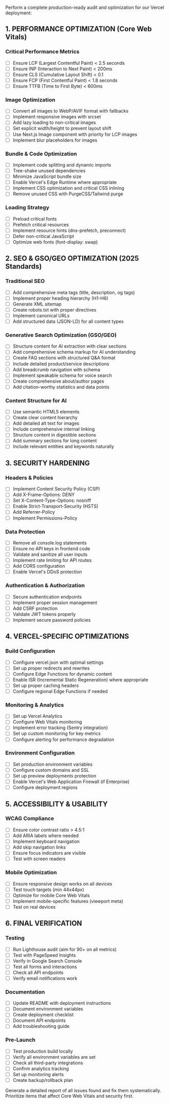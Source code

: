 Perform a complete production-ready audit and optimization for our Vercel deployment:

## 1. PERFORMANCE OPTIMIZATION (Core Web Vitals)

### Critical Performance Metrics
- [ ] Ensure LCP (Largest Contentful Paint) < 2.5 seconds
- [ ] Ensure INP (Interaction to Next Paint) < 200ms
- [ ] Ensure CLS (Cumulative Layout Shift) < 0.1
- [ ] Ensure FCP (First Contentful Paint) < 1.8 seconds
- [ ] Ensure TTFB (Time to First Byte) < 600ms

### Image Optimization
- [ ] Convert all images to WebP/AVIF format with fallbacks
- [ ] Implement responsive images with srcset
- [ ] Add lazy loading to non-critical images
- [ ] Set explicit width/height to prevent layout shift
- [ ] Use Next.js Image component with priority for LCP images
- [ ] Implement blur placeholders for images

### Bundle & Code Optimization
- [ ] Implement code splitting and dynamic imports
- [ ] Tree-shake unused dependencies
- [ ] Minimize JavaScript bundle size
- [ ] Enable Vercel's Edge Runtime where appropriate
- [ ] Implement CSS optimization and critical CSS inlining
- [ ] Remove unused CSS with PurgeCSS/Tailwind purge

### Loading Strategy
- [ ] Preload critical fonts
- [ ] Prefetch critical resources
- [ ] Implement resource hints (dns-prefetch, preconnect)
- [ ] Defer non-critical JavaScript
- [ ] Optimize web fonts (font-display: swap)

## 2. SEO & GSO/GEO OPTIMIZATION (2025 Standards)

### Traditional SEO
- [ ] Add comprehensive meta tags (title, description, og tags)
- [ ] Implement proper heading hierarchy (H1-H6)
- [ ] Generate XML sitemap
- [ ] Create robots.txt with proper directives
- [ ] Implement canonical URLs
- [ ] Add structured data (JSON-LD) for all content types

### Generative Search Optimization (GSO/GEO)
- [ ] Structure content for AI extraction with clear sections
- [ ] Add comprehensive schema markup for AI understanding
- [ ] Create FAQ sections with structured Q&A format
- [ ] Include detailed product/service descriptions
- [ ] Add breadcrumb navigation with schema
- [ ] Implement speakable schema for voice search
- [ ] Create comprehensive about/author pages
- [ ] Add citation-worthy statistics and data points

### Content Structure for AI
- [ ] Use semantic HTML5 elements
- [ ] Create clear content hierarchy
- [ ] Add detailed alt text for images
- [ ] Include comprehensive internal linking
- [ ] Structure content in digestible sections
- [ ] Add summary sections for long content
- [ ] Include relevant entities and keywords naturally

## 3. SECURITY HARDENING

### Headers & Policies
- [ ] Implement Content Security Policy (CSP)
- [ ] Add X-Frame-Options: DENY
- [ ] Set X-Content-Type-Options: nosniff
- [ ] Enable Strict-Transport-Security (HSTS)
- [ ] Add Referrer-Policy
- [ ] Implement Permissions-Policy

### Data Protection
- [ ] Remove all console.log statements
- [ ] Ensure no API keys in frontend code
- [ ] Validate and sanitize all user inputs
- [ ] Implement rate limiting for API routes
- [ ] Add CORS configuration
- [ ] Enable Vercel's DDoS protection

### Authentication & Authorization
- [ ] Secure authentication endpoints
- [ ] Implement proper session management
- [ ] Add CSRF protection
- [ ] Validate JWT tokens properly
- [ ] Implement secure password policies

## 4. VERCEL-SPECIFIC OPTIMIZATIONS

### Build Configuration
- [ ] Configure vercel.json with optimal settings
- [ ] Set up proper redirects and rewrites
- [ ] Configure Edge Functions for dynamic content
- [ ] Enable ISR (Incremental Static Regeneration) where appropriate
- [ ] Set up proper caching headers
- [ ] Configure regional Edge Functions if needed

### Monitoring & Analytics
- [ ] Set up Vercel Analytics
- [ ] Configure Web Vitals monitoring
- [ ] Implement error tracking (Sentry integration)
- [ ] Set up custom monitoring for key metrics
- [ ] Configure alerting for performance degradation

### Environment Configuration
- [ ] Set production environment variables
- [ ] Configure custom domains and SSL
- [ ] Set up preview deployments protection
- [ ] Enable Vercel's Web Application Firewall (if Enterprise)
- [ ] Configure deployment regions

## 5. ACCESSIBILITY & USABILITY

### WCAG Compliance
- [ ] Ensure color contrast ratio > 4.5:1
- [ ] Add ARIA labels where needed
- [ ] Implement keyboard navigation
- [ ] Add skip navigation links
- [ ] Ensure focus indicators are visible
- [ ] Test with screen readers

### Mobile Optimization
- [ ] Ensure responsive design works on all devices
- [ ] Test touch targets (min 44x44px)
- [ ] Optimize for mobile Core Web Vitals
- [ ] Implement mobile-specific features (viewport meta)
- [ ] Test on real devices

## 6. FINAL VERIFICATION

### Testing
- [ ] Run Lighthouse audit (aim for 90+ on all metrics)
- [ ] Test with PageSpeed Insights
- [ ] Verify in Google Search Console
- [ ] Test all forms and interactions
- [ ] Check all API endpoints
- [ ] Verify email notifications work

### Documentation
- [ ] Update README with deployment instructions
- [ ] Document environment variables
- [ ] Create deployment checklist
- [ ] Document API endpoints
- [ ] Add troubleshooting guide

### Pre-Launch
- [ ] Test production build locally
- [ ] Verify all environment variables are set
- [ ] Check all third-party integrations
- [ ] Confirm analytics tracking
- [ ] Set up monitoring alerts
- [ ] Create backup/rollback plan

Generate a detailed report of all issues found and fix them systematically. Prioritize items that affect Core Web Vitals and security first.